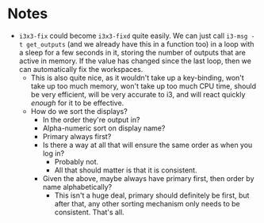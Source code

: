 # Notes

* `i3x3-fix` could become `i3x3-fixd` quite easily. We can just call `i3-msg -t get_outputs` (and we 
already have this in a function too) in a loop with a sleep for a few seconds in it, storing the
number of outputs that are active in memory. If the value has changed since the last loop, then we 
can automatically fix the workspaces.
    * This is also quite nice, as it wouldn't take up a key-binding, won't take up too much memory, 
    won't take up too much CPU time, should be very efficient, will be very accurate to i3, and will
    react quickly _enough_ for it to be effective.
    * How do we sort the displays?
        * In the order they're output in?
        * Alpha-numeric sort on display name?
        * Primary always first?
        * Is there a way at all that will ensure the same order as when you log in?
            * Probably not.
            * All that should matter is that it is consistent.
        * Given the above, maybe always have primary first, then order by name alphabetically?
            * This isn't a huge deal, primary should definitely be first, but after that, any other
            sorting mechanism only needs to be consistent. That's all.
